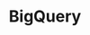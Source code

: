 ---
title: BigQuery
description: BigQuery is a serverless and cost-effective enterprise data warehouse that works across clouds and scales with your data. Use built-in ML/AI and BI for insights at scale. 
link: https://cloud.google.com/bigquery/
course: 
course_link: 
---